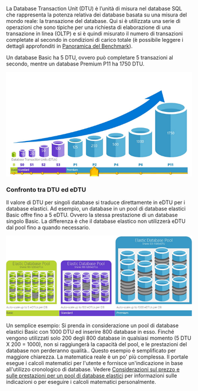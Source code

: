 La Database Transaction Unit (DTU) è l’unità di misura nel database SQL che rappresenta la potenza relativa dei database basata su una misura del mondo reale: la transazione del database. Qui si è utilizzata una serie di operazioni che sono tipiche per una richiesta di elaborazione di una transazione in linea (OLTP) e si è quindi misurato il numero di transazioni completate al secondo in condizioni di carico totale (è possibile leggere i dettagli approfonditi in [Panoramica del Benchmark](../articles/sql-database/sql-database-benchmark-overview.md)).

Un database Basic ha 5 DTU, ovvero può completare 5 transazioni al secondo, mentre un database Premium P11 ha 1750 DTU.

![Introduzione al database SQL: DTU di database singolo in base al livello.](./media/sql-database-understanding-dtus/single_db_dtus.png)

### Confronto tra DTU ed eDTU

Il valore di DTU per singoli database si traduce direttamente in eDTU per i database elastici. Ad esempio, un database in un pool di database elastici Basic offre fino a 5 eDTU. Ovvero la stessa prestazione di un database singolo Basic. La differenza è che il database elastico non utilizzerà eDTU dal pool fino a quando necessario.

![Introduzione al database SQL: pool elastici in base al livello.](./media/sql-database-understanding-dtus/sqldb_elastic_pools.png)

Un semplice esempio: Si prenda in considerazione un pool di database elastici Basic con 1000 DTU ed inserire 800 database in esso. Finché vengono utilizzati solo 200 degli 800 database in qualsiasi momento (5 DTU X 200 = 1000), non si raggiungerà la capacità del pool, e le prestazioni del database non perderanno qualità.. Questo esempio è semplificato per maggiore chiarezza. La matematica reale è un po' più complessa. Il portale esegue i calcoli matematici per l'utente e fornisce un'indicazione in base all'utilizzo cronologico di database. Vedere [Considerazioni sul prezzo e sulle prestazioni per un pool di database elastici](../articles/sql-database/sql-database-elastic-pool-guidance.md) per informazioni sulle indicazioni o per eseguire i calcoli matematici personalmente.

<!---HONumber=Nov15_HO4-->
